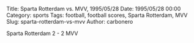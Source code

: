 Title: Sparta Rotterdam vs. MVV, 1995/05/28
Date: 1995/05/28 00:00
Category: sports
Tags: football, football scores, Sparta Rotterdam, MVV
Slug: sparta-rotterdam-vs-mvv
Author: carbonero


Sparta Rotterdam 2 - 2 MVV
